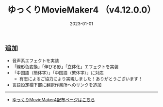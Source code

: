 ﻿---
title: ゆっくりMovieMaker4  （v4.12.0.0）
date: 2023-01-01
tags: [YMM4,お知らせ]
---
## 追加
- 音声系エフェクトを実装
- 「線形色変換」「伸びる影」「立体化」エフェクトを実装
- 「中国語（簡体字）」「中国語（繁体字）」に対応
  - 有志によるご協力により実現しました！ありがとうございます！
- 言語設定欄下部に翻訳作業所へのリンクを追加

---

- [ゆっくりMovieMaker4配布ページはこちら](../index.md)
